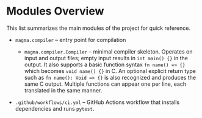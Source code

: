# Modules Overview

This list summarizes the main modules of the project for quick reference.

- `magma.compiler` – entry point for compilation
  - `magma.compiler.Compiler` – minimal compiler skeleton. Operates on input and
    output files; empty input results in `int main() {}` in the output. It also
    supports a basic function syntax `fn name() => {}` which becomes
    `void name() {}` in C. An optional explicit return type such as
    `fn name(): Void => {}` is also recognized and produces the same C output.
    Multiple functions can appear one per line, each translated in the same
    manner.

- `.github/workflows/ci.yml` – GitHub Actions workflow that installs dependencies and runs `pytest`.
